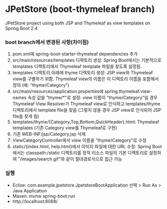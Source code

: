 # JPetStore (boot-thymeleaf branch)
JPetStore project using both JSP and Thymeleaf as view templates on Spring Boot 2.4

### boot branch에서 변경된 사항(차이점)     
1. pom.xml에 spring-boot-starter-thymeleaf dependencies 추가
2. src/main/resources/templates 디렉토리 생성: Spring Boot에서는 기본적으로 templates 디렉토리에서 Thymeleaf template 파일을 찾도록 설정됨.
3. templates 디렉토리 아래에 thyme 디렉토리 생성: JSP view와 Thymeleaf view를 구별하기 위함. Thymeleaf view의 이름은 이 디렉토리 이름을 포함해서 정의 (예: "thyme/Category")
4. src/main/resources/application.properties에  spring.thymeleaf.view-names 속성 값을 "thyme/*"로 설정: view 이름이 "thyme/Category"일 경우 Thymeleaf View Resolver가 Thymeleaf view로 인식하고 templates/thyme 디렉토리에서 template file을 찾음 (그렇지 않을 경우 JSP view로 인식되어 JSP file을 찾게 됨)
5. templates/thyme/{Category,Top,Bottom,QuickHeader}.html: Thymeleaf templates (기존 Category view를 Thymeleaf로 구현)
6. 기존 WEB-INF/jsp/Category.jsp 삭제
7. ViewCategoryController에서 view 이름을 "thyme/Category"로 수정 
8. static/{index.html, help.html}에서 이미지 파일에 대한 URL 수정: Spring Boot에서는 classpath:/static 디렉토리를 정적 리소스 파일의 기본 디렉토리로 설정하여 "/images/search.gif"와 같이 절대경로식으로 접근 가능   
 
### 실행
* Eclise: com.example.jpetstore.JpetstoreBootApplication 선택 > Run As > Java Application  
* Maven: mvnw spring-boot:run
* http://localhost:8088/ 
